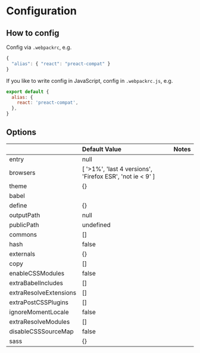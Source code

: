 # Configuration

## How to config

Config via `.webpackrc`, e.g.

```js
{
  "alias": { "react": "preact-compat" }
}
```

If you like to write config in JavaScript, config in `.webpackrc.js`, e.g.

```js
export default {
  alias: {
    react: 'preact-compat',
  },
}
```

## Options

|  | Default Value | Notes |
| :--- | :--- | :--- |
| entry | null |  |
| browsers | [ '>1%', 'last 4 versions', 'Firefox ESR', 'not ie < 9' ] |  |
| theme | {} |  |
| babel |  |  |
| define | {} |  |
| outputPath | null |  |
| publicPath | undefined |  |
| commons | [] |  |
| hash | false |  |
| externals | {} |  |
| copy | [] |  |
| enableCSSModules | false |  |
| extraBabelIncludes | [] |  |
| extraResolveExtensions | [] |  |
| extraPostCSSPlugins | [] |  |
| ignoreMomentLocale | false |  |
| extraResolveModules | [] |  |
| disableCSSSourceMap | false |  |
| sass | {} |  |
